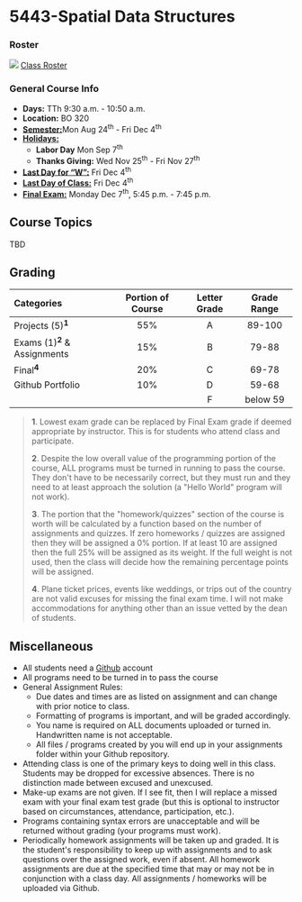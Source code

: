 # 5443-Spatial Data Structures

### Roster
![](https://d3vv6lp55qjaqc.cloudfront.net/items/220B0V0H3c041K2p251Z/google-sheets-16.png) [Class Roster](https://docs.google.com/spreadsheets/d/15Tn7sEt0ZFSG2hcZuOid5vh9ZLuIXWpnLTYP2p90j2s/edit?usp=sharing)


### General Course Info
- __Days:__ TTh 9:30 a.m. - 10:50 a.m. 
- __Location:__ BO 320
- [__Semester:__](https://msutexas.edu/registrar/_assets/files/pdfs/acadcal2021.pdf)Mon Aug 24<sup>th</sup> - Fri Dec 4<sup>th</sup>
- [__Holidays:__](https://msutexas.edu/registrar/_assets/files/pdfs/acadcal2021.pdf)
  - __Labor Day__ Mon Sep 7<sup>th</sup>
  - __Thanks Giving:__ Wed Nov 25<sup>th</sup> - Fri Nov 27<sup>th</sup> 
- [__Last Day for “W”:__](https://msutexas.edu/registrar/_assets/files/pdfs/acadcal2021.pdf) Fri Dec 4<sup>th</sup>
- [__Last Day of Class:__](https://msutexas.edu/registrar/_assets/files/pdfs/acadcal2021.pdf) Fri Dec 4<sup>th</sup>
- [__Final Exam:__](https://msutexas.edu/registrar/_assets/files/pdfs/spring20finals.pdf) Monday Dec 7<sup>th</sup>, 5:45 p.m. - 7:45 p.m.

## Course Topics

TBD

## Grading

| Categories                                   | Portion of Course | Letter Grade | Grade Range |
| :------------------------------------------- | :---------------: | :----------: | :---------: |
| Projects (5)<sup>**1**</sup>                 |        55%        |      A       |   89-100    |
| Exams (1)<sup>**2**</sup> & Assignments      |        15%        |      B       |    79-88    |
| Final<sup>**4**</sup>                        |        20%        |      C       |    69-78    |
| Github Portfolio                             |        10%        |      D       |    59-68    |
|                                              |                   |      F       |  below 59   |


>**1**. Lowest exam grade can be replaced by Final Exam grade if deemed appropriate by instructor. This is for students who attend class and participate.
>
>**2**. Despite the low overall value of the programming portion of the course, ALL programs must be turned in running to pass the course.  They don't have to be necessarily correct, but they must run and they need to at least approach the solution (a "Hello World" program will not work). 
>
>**3**. The portion that the "homework/quizzes" section of the course is worth will be calculated by a function based on the number of assignments and quizzes. If zero homeworks / quizzes are assigned then they will be assigned a 0% portion. If at least 10 are assigned then the full 25% will be assigned as its weight. If the full weight is not used, then the class will decide how the remaining percentage points will be assigned. 
>
>**4**. Plane ticket prices, events like weddings, or trips out of the country are not valid excuses for missing the final exam time. I will not make accommodations for anything other than an issue vetted by the dean of students. 


## Miscellaneous

- All students need a [Github](http://github.com) account
- All programs need to be turned in to pass the course
- General Assignment Rules:
    - Due dates and times are as listed on assignment and can change with prior notice to class.
    - Formatting of programs is important, and will be graded accordingly. 
    - You name is required on ALL documents uploaded or turned in. Handwritten name is not acceptable.
    - All files / programs created by you will end up in your assignments folder within your Github repository. 
- Attending class is one of the primary keys to doing well in this class. Students may be dropped for excessive absences. There is no distinction made between excused and unexcused.
- Make-up exams are not given. If I see fit, then I will replace a missed exam with your final exam test grade (but this is optional to instructor based on circumstances, attendance, participation, etc.).
- Programs containing syntax errors are unacceptable and will be returned without grading (your programs must work).
- Periodically homework assignments will be taken up and graded. It is the student's responsibility to keep up with assignments and to ask questions over the assigned work, even if absent. All homework assignments are due at the specified time that may or may not be in conjunction with a class day. All assignments / homeworks will be uploaded via Github.


